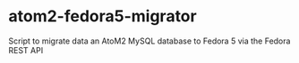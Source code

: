 # atom2-fedora5-migrator
Script to migrate data an AtoM2 MySQL database to Fedora 5 via the Fedora REST API
